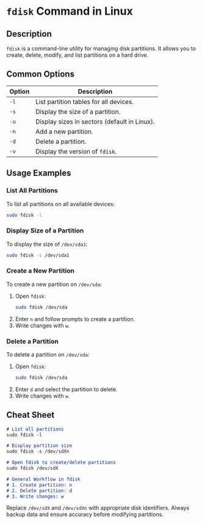 # `fdisk` Command in Linux

## Description

`fdisk` is a command-line utility for managing disk partitions. It allows you to create, delete, modify, and list partitions on a hard drive.

## Common Options

| Option | Description                               |
|--------|-------------------------------------------|
| `-l`   | List partition tables for all devices.    |
| `-s`   | Display the size of a partition.          |
| `-u`   | Display sizes in sectors (default in Linux). |
| `-n`   | Add a new partition.                      |
| `-d`   | Delete a partition.                       |
| `-v`   | Display the version of `fdisk`.           |

## Usage Examples

### List All Partitions
To list all partitions on all available devices:
```bash
sudo fdisk -l
```

### Display Size of a Partition
To display the size of `/dev/sda1`:
```bash
sudo fdisk -s /dev/sda1
```

### Create a New Partition
To create a new partition on `/dev/sda`:
1. Open `fdisk`:
   ```bash
   sudo fdisk /dev/sda
   ```
2. Enter `n` and follow prompts to create a partition.
3. Write changes with `w`.

### Delete a Partition
To delete a partition on `/dev/sda`:
1. Open `fdisk`:
   ```bash
   sudo fdisk /dev/sda
   ```
2. Enter `d` and select the partition to delete.
3. Write changes with `w`.

## Cheat Sheet

```markdown
# List all partitions
sudo fdisk -l

# Display partition size
sudo fdisk -s /dev/sdXn

# Open fdisk to create/delete partitions
sudo fdisk /dev/sdX

# General Workflow in fdisk
# 1. Create partition: n
# 2. Delete partition: d
# 3. Write changes: w
```

Replace `/dev/sdX` and `/dev/sdXn` with appropriate disk identifiers. Always backup data and ensure accuracy before modifying partitions.
